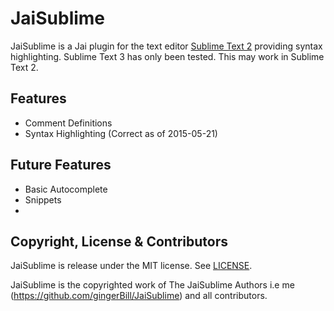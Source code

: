 # JaiSublime

JaiSublime is a Jai plugin for the text editor [Sublime Text 2](http://www.sublimetext.com/3) providing syntax highlighting. Sublime Text 3 has only been tested. This may work in Sublime Text 2.

## Features

- Comment Definitions
- Syntax Highlighting (Correct as of 2015-05-21)

## Future Features

- Basic Autocomplete
- Snippets
- 
## Copyright, License & Contributors

JaiSublime is release under the MIT license. See [LICENSE](LICENSE).

JaiSublime is the copyrighted work of The JaiSublime Authors i.e me (https://github.com/gingerBill/JaiSublime) and all contributors.
